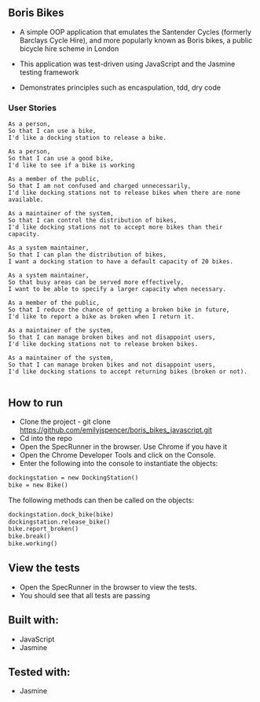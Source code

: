 ## Boris Bikes

* A simple OOP application that emulates the Santender Cycles (formerly Barclays Cycle Hire), and more popularly known as Boris bikes, a public bicycle hire scheme in London 

* This application was test-driven using JavaScript and the Jasmine testing framework
* Demonstrates principles such as encaspulation, tdd, dry code


### User Stories

```
As a person,
So that I can use a bike,
I'd like a docking station to release a bike.

As a person,
So that I can use a good bike,
I'd like to see if a bike is working

As a member of the public,
So that I am not confused and charged unnecessarily,
I'd like docking stations not to release bikes when there are none available.

As a maintainer of the system,
So that I can control the distribution of bikes,
I'd like docking stations not to accept more bikes than their capacity.

As a system maintainer,
So that I can plan the distribution of bikes,
I want a docking station to have a default capacity of 20 bikes.

As a system maintainer,
So that busy areas can be served more effectively,
I want to be able to specify a larger capacity when necessary.

As a member of the public,
So that I reduce the chance of getting a broken bike in future,
I'd like to report a bike as broken when I return it.

As a maintainer of the system,
So that I can manage broken bikes and not disappoint users,
I'd like docking stations not to release broken bikes.

As a maintainer of the system,
So that I can manage broken bikes and not disappoint users,
I'd like docking stations to accept returning bikes (broken or not).


```
## How to run

* Clone the project - git clone https://github.com/emilyjspencer/boris_bikes_javascript.git
* Cd into the repo
* Open the SpecRunner in the browser. Use Chrome if you have it
* Open the Chrome Developer Tools and click on the Console.
* Enter the following into the console to instantiate the objects:

```html
dockingstation = new DockingStation()
bike = new Bike()
```
The following methods can then be called on the objects:
```html
dockingstation.dock_bike(bike)
dockingstation.release_bike()
bike.report_broken()
bike.break()
bike.working()
```


## View the tests

* Open the SpecRunner in the browser to view the tests. 
* You should see that all tests are passing 


## Built with:

* JavaScript
* Jasmine

## Tested with:

* Jasmine


